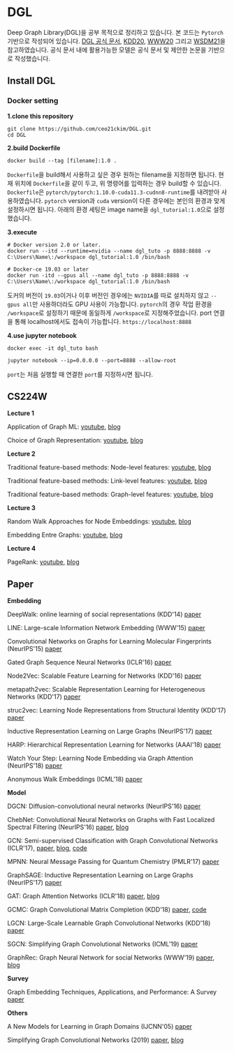 # DGL

Deep Graph Library(DGL)을 공부 목적으로 정리하고 있습니다. 본 코드는 `Pytorch`기반으로 작성되어 있습니다. [DGL 공식 문서](https://docs.dgl.ai/index.html#getting-started), [KDD20](https://github.com/dglai/KDD20-Hands-on-Tutorial), [WWW20](https://github.com/dglai/WWW20-Hands-on-Tutorial) 그리고 [WSDM21](https://github.com/dglai/WSDM21-Hands-on-Tutorial)을 참고하였습니다. 공식 문서 내에 활용가능한 모델은 공식 문서 및 제안한 논문을 기반으로 작성했습니다. 

## Install DGL

### Docker setting
**1.clone this repository**
``` 
git clone https://github.com/ceo21ckim/DGL.git
cd DGL
```

**2.build Dockerfile**
```
docker build --tag [filename]:1.0 .
```
`Dockerfile`을 build해서 사용하고 싶은 경우 원하는 filename을 지정하면 됩니다. 현재 위치에 `Dockerfile`을 같이 두고, 위 명령어를 입력하는 경우 build할 수 있습니다. 
`Dockerfile`은 `pytorch/pytorch:1.10.0-cuda11.3-cudnn8-runtime`를 내려받아 사용하였습니다. `pytorch` version과 `cuda` version이 다른 경우에는 본인의 환경과 맞게 설정하시면 됩니다. 아래의 환경 세팅은 image name을 `dgl_tutorial:1.0`으로 설정했습니다. 


**3.execute**

```
# Docker version 2.0 or later.
docker run --itd --runtime=nvidia --name dgl_tuto -p 8888:8888 -v C:\Users\Name\:/workspace dgl_tutorial:1.0 /bin/bash
```

```
# Docker-ce 19.03 or later
docker run -itd --gpus all --name dgl_tuto -p 8888:8888 -v C:\Users\Name\:/workspace dgl_tutorial:1.0 /bin/bash
```

도커의 버전이 `19.03`이거나 이후 버전인 경우에는 `NVIDIA`를 따로 설치하지 않고 `--gpus all`만 사용하더라도 GPU 사용이 가능합니다. `pytorch`의 경우 작업 환경을 `/workspace`로 설정하기 때문에 동일하게 `/workspace`로 지정해주었습니다. port 연결을 통해 localhost에서도 접속이 가능합니다. `https://localhost:8888`


**4.use jupyter notebook**
```
docker exec -it dgl_tuto bash

jupyter notebook --ip=0.0.0.0 --port=8888 --allow-root
```
`port`는 처음 실행할 때 연결한 `port`를 지정하시면 됩니다. 


## CS224W

**Lecture 1**

Application of Graph ML: [youtube](https://www.youtube.com/watch?v=aBHC6xzx9YI&list=PLoROMvodv4rPLKxIpqhjhPgdQy7imNkDn&index=2), [blog](https://ok-lab.tistory.com/184)

Choice of Graph Representation: [youtube](https://www.youtube.com/watch?v=P-m1Qv6-8cI&list=PLoROMvodv4rPLKxIpqhjhPgdQy7imNkDn&index=3), [blog](https://ok-lab.tistory.com/185)

**Lecture 2**

Traditional feature-based methods: Node-level features: [youtube](https://www.youtube.com/watch?v=3IS7UhNMQ3U&list=PLoROMvodv4rPLKxIpqhjhPgdQy7imNkDn&index=4), [blog](https://ok-lab.tistory.com/186) 

Traditional feature-based methods: Link-level features: [youtube](https://www.youtube.com/watch?v=4dVwlE9jYxY&list=PLoROMvodv4rPLKxIpqhjhPgdQy7imNkDn&index=5), [blog](https://ok-lab.tistory.com/216#Link-Level_feature)

Traditional feature-based methods: Graph-level features: [youtube](https://www.youtube.com/watch?v=buzsHTa4Hgs&list=PLoROMvodv4rPLKxIpqhjhPgdQy7imNkDn&index=6), [blog](https://ok-lab.tistory.com/217)

**Lecture 3**

Random Walk Approaches for Node Embeddings: [youtube](https://www.youtube.com/watch?v=Xv0wRy66Big&list=PLoROMvodv4rPLKxIpqhjhPgdQy7imNkDn&index=8), [blog](https://ok-lab.tistory.com/218?category=937496)

Embedding Entre Graphs: [youtube](https://www.youtube.com/watch?v=eliMLfJeu7A&list=PLoROMvodv4rPLKxIpqhjhPgdQy7imNkDn&index=9), [blog](https://ok-lab.tistory.com/222)

**Lecture 4**

PageRank: [youtube](https://www.youtube.com/watch?v=TU0ankRcHmo&list=PLoROMvodv4rPLKxIpqhjhPgdQy7imNkDn&index=10), [blog](https://ok-lab.tistory.com/223)

## Paper ##

**Embedding**

DeepWalk: online learning of social representations (KDD'14) [paper](https://arxiv.org/pdf/1403.6652.pdf)

LINE: Large-scale Information Network Embedding (WWW'15) [paper](https://arxiv.org/pdf/1503.03578.pdf)

Convolutional Networks on Graphs for Learning Molecular Fingerprints (NeurIPS'15) [paper](https://arxiv.org/pdf/1509.09292.pdf)

Gated Graph Sequence Neural Networks (ICLR'16) [paper](https://arxiv.org/pdf/1511.05493.pdf)

Node2Vec: Scalable Feature Learning for Networks (KDD'16) [paper](https://arxiv.org/pdf/1607.00653.pdf)

metapath2vec: Scalable Representation Learning for Heterogeneous Networks (KDD'17) [paper](https://ericdongyx.github.io/papers/KDD17-dong-chawla-swami-metapath2vec.pdf)

struc2vec: Learning Node Representations from Structural Identity (KDD'17) [paper](https://arxiv.org/pdf/1704.03165.pdf)

Inductive Representation Learning on Large Graphs (NeurIPS'17) [paper](https://arxiv.org/pdf/1706.02216.pdf)

HARP: Hierarchical Representation Learning for Networks (AAAI'18) [paper](https://arxiv.org/pdf/1706.07845.pdf)

Watch Your Step: Learning Node Embedding via Graph Attention (NeurIPS'18) [paper](https://arxiv.org/pdf/1710.09599.pdf)

Anonymous Walk Embeddings (ICML'18) [paper](https://arxiv.org/pdf/1805.11921.pdf)


**Model**

DGCN: Diffusion-convolutional neural networks (NeurIPS'16) [paper](https://arxiv.org/pdf/1511.02136.pdf)

ChebNet: Convolutional Neural Networks on Graphs with Fast Localized Spectral Filtering (NeurIPS'16) [paper](https://arxiv.org/pdf/1606.09375.pdf), [blog](https://ok-lab.tistory.com/221?category=940094)

GCN: Semi-supervised Classification with Graph Convolutional Networks (ICLR'17), [paper](https://arxiv.org/pdf/1609.02907.pdf), [blog](https://ok-lab.tistory.com/205?category=940094), [code](https://github.com/ceo21ckim/DGL-tutorial/blob/main/models/GraphConv/Implementation.ipynb)

MPNN: Neural Message Passing for Quantum Chemistry (PMLR'17) [paper](https://arxiv.org/pdf/1704.01212.pdf)

GraphSAGE: Inductive Representation Learning on Large Graphs (NeurIPS'17) [paper](https://arxiv.org/pdf/1706.02216.pdf)

GAT: Graph Attention Networks (ICLR'18) [paper](https://arxiv.org/pdf/1710.10903.pdf), [blog](https://ok-lab.tistory.com/225?category=940094)

GCMC: Graph Convolutional Matrix Completion (KDD'18) [paper](https://arxiv.org/pdf/1706.02263.pdf), [code](https://github.com/ceo21ckim/DGL-tutorial/blob/main/models/GCMC/RecSys(GCMC).ipynb)

LGCN: Large-Scale Learnable Graph Convolutional Networks (KDD'18) [paper](https://arxiv.org/pdf/1808.03965.pdf)

SGCN: Simplifying Graph Convolutional Networks (ICML'19) [paper](http://proceedings.mlr.press/v97/wu19e/wu19e.pdf)

GraphRec: Graph Neural Network for social Networks (WWW'19) [paper](https://arxiv.org/pdf/1902.07243.pdf), [blog](https://ok-lab.tistory.com/226)


**Survey**

Graph Embedding Techniques, Applications, and Performance: A Survey [paper](https://arxiv.org/pdf/1705.02801.pdf)


**Others**

A New Models for Learning in Graph Domains (IJCNN'05) [paper](https://www.researchgate.net/profile/Franco-Scarselli/publication/4202380_A_new_model_for_earning_in_raph_domains/links/0c9605188cd580504f000000/A-new-model-for-earning-in-raph-domains.pdf)

Simplifying Graph Convolutional Networks (2019) [paper](https://arxiv.org/pdf/1902.07153.pdf), [blog](https://ok-lab.tistory.com/224)
